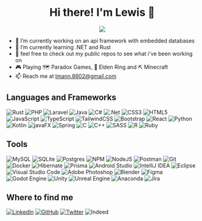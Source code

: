 <h1 align="center"> Hi there! I'm Lewis 👋 </h1>

<p align="center">
  <a href="https://skillicons.dev">
    <img src="https://skillicons.dev/icons?i=rust,laravel,dotnet,java" />
  </a>
</p>

- 🔭 I’m currently working on an api framework with embedded databases
- 🌱 I’m currently learning .NET and Rust
- 📌 feel free to check out my public repos to see what i've been working on
- 🎮 Playing 🗺 Paradox Games, 💍 Elden Ring and ⛏ Minecraft
- 📫 Reach me at [lmann.8602@gmail.com](mailto:lmann.8602@gmail.com)
<!-- - 💫 check out my portfolio at [lewismann.com](https://lewismann.com) -->

## Languages and Frameworks

![Rust](https://img.shields.io/badge/rust-%23000000.svg?style=for-the-badge&logo=rust&logoColor=white)
![PHP](https://img.shields.io/badge/php-%23000000.svg?style=for-the-badge&logo=php&logoColor=white)
![Laravel](https://img.shields.io/badge/laravel-%23000000.svg?style=for-the-badge&logo=laravel&logoColor=white)
![Java](https://img.shields.io/badge/java-%23000000.svg?style=for-the-badge&logo=openjdk&logoColor=white)
![C#](https://img.shields.io/badge/c%23-%23000000.svg?style=for-the-badge&logo=csharp&logoColor=white)
![.Net](https://img.shields.io/badge/.NET-000000?style=for-the-badge&logo=.net&logoColor=white)
![CSS3](https://img.shields.io/badge/css3-%23000000.svg?style=for-the-badge&logo=css3&logoColor=white)
![HTML5](https://img.shields.io/badge/html5-%23000000.svg?style=for-the-badge&logo=html5&logoColor=white)
![JavaScript](https://img.shields.io/badge/javascript-%23000000.svg?style=for-the-badge&logo=javascript&logoColor=%23F7DF1E)
![TypeScript](https://img.shields.io/badge/typescript-%23000000.svg?style=for-the-badge&logo=typescript&logoColor=white)
![TailwindCSS](https://img.shields.io/badge/tailwindcss-%23000000.svg?style=for-the-badge&logo=tailwind-css&logoColor=white)
![Bootstrap](https://img.shields.io/badge/bootstrap-%23000000.svg?style=for-the-badge&logo=bootstrap&logoColor=white)
![React](https://img.shields.io/badge/react-%23000000.svg?style=for-the-badge&logo=react&logoColor=%2361DAFB)
![Python](https://img.shields.io/badge/python-000000?style=for-the-badge&logo=python&logoColor=ffdd54)
![Kotlin](https://img.shields.io/badge/kotlin-%23000000.svg?style=for-the-badge&logo=kotlin&logoColor=white)
![javaFX](https://img.shields.io/badge/javafx-%23000000.svg?style=for-the-badge&logo=javafx&logoColor=white)
![Spring](https://img.shields.io/badge/spring-%23000000.svg?style=for-the-badge&logo=spring&logoColor=white)
![C](https://img.shields.io/badge/c-%23000000.svg?style=for-the-badge&logo=c&logoColor=white)
![C++](https://img.shields.io/badge/c++-%23000000.svg?style=for-the-badge&logo=c%2B%2B&logoColor=white)
![SASS](https://img.shields.io/badge/SASS-black.svg?style=for-the-badge&logo=SASS&logoColor=white)
![R](https://img.shields.io/badge/r-%23000000.svg?style=for-the-badge&logo=r&logoColor=white)
![Ruby](https://img.shields.io/badge/ruby-%23000000.svg?style=for-the-badge&logo=ruby&logoColor=white)


## Tools

![MySQL](https://img.shields.io/badge/mysql-000000.svg?style=for-the-badge&logo=mysql&logoColor=white)
![SQLite](https://img.shields.io/badge/sqlite-%23000000.svg?style=for-the-badge&logo=sqlite&logoColor=white)
![Postgres](https://img.shields.io/badge/postgres-%23000000.svg?style=for-the-badge&logo=postgresql&logoColor=white)
![NPM](https://img.shields.io/badge/NPM-%23000000.svg?style=for-the-badge&logo=npm&logoColor=white)
![NodeJS](https://img.shields.io/badge/node.js-000000?style=for-the-badge&logo=node.js&logoColor=white)
![Postman](https://img.shields.io/badge/Postman-000000?style=for-the-badge&logo=postman&logoColor=white)
![Git](https://img.shields.io/badge/git-%23000000.svg?style=for-the-badge&logo=git&logoColor=white)
![Docker](https://img.shields.io/badge/docker-%23000000.svg?style=for-the-badge&logo=docker&logoColor=white)
![Hibernate](https://img.shields.io/badge/Hibernate-000000?style=for-the-badge&logo=Hibernate&logoColor=white)
![Prisma](https://img.shields.io/badge/Prisma-000000?style=for-the-badge&logo=Prisma&logoColor=white)
![Android Studio](https://img.shields.io/badge/android%20studio-000000?style=for-the-badge&logo=android%20studio&logoColor=white)
![IntelliJ IDEA](https://img.shields.io/badge/IntelliJIDEA-000000.svg?style=for-the-badge&logo=intellij-idea&logoColor=white)
![Eclipse](https://img.shields.io/badge/Eclipse-000000.svg?style=for-the-badge&logo=Eclipse&logoColor=white)
![Visual Studio Code](https://img.shields.io/badge/Visual%20Studio%20Code-000000.svg?style=for-the-badge&logo=visual-studio-code&logoColor=white)
![Adobe Photoshop](https://img.shields.io/badge/adobe%20photoshop-%23000000.svg?style=for-the-badge&logo=adobe%20photoshop&logoColor=white)
![Blender](https://img.shields.io/badge/blender-%23000000.svg?style=for-the-badge&logo=blender&logoColor=white)
![Figma](https://img.shields.io/badge/figma-%23000000.svg?style=for-the-badge&logo=figma&logoColor=white)
![Godot Engine](https://img.shields.io/badge/GODOT-%23000000.svg?style=for-the-badge&logo=godot-engine)
![Unity](https://img.shields.io/badge/unity-%23000000.svg?style=for-the-badge&logo=unity&logoColor=white)
![Unreal Engine](https://img.shields.io/badge/unrealengine-%23000000.svg?style=for-the-badge&logo=unrealengine&logoColor=white)
![Anaconda](https://img.shields.io/badge/Anaconda-%23000000.svg?style=for-the-badge&logo=anaconda&logoColor=white)
![Jira](https://img.shields.io/badge/jira-%23000000.svg?style=for-the-badge&logo=jira&logoColor=white)


## Where to find me

[![LinkedIn](https://img.shields.io/badge/linkedin-%23000000.svg?style=for-the-badge&logo=linkedin&logoColor=white)](https://www.linkedin.com/in/lewis-mann-0/)
[![GitHub](https://img.shields.io/badge/github-%23000000.svg?style=for-the-badge&logo=github&logoColor=white)](https://github.com/LEDMann)
[![Twitter](https://img.shields.io/badge/Twitter-%23000000.svg?style=for-the-badge&logo=twitter&logoColor=white)](https://twitter.com/LEDmann_)
![Indeed](https://img.shields.io/badge/indeed-000000?style=for-the-badge&logo=indeed&logoColor=white)
<!--![Mastodon](https://img.shields.io/badge/-MASTODON-%23000000?style=for-the-badge&logo=mastodon&logoColor=white) -->
<!--![Slack](https://img.shields.io/badge/Slack-000000?style=for-the-badge&logo=slack&logoColor=white) -->
<!--![Discord](https://img.shields.io/badge/Discord-%23000000.svg?style=for-the-badge&logo=discord&logoColor=white) -->


